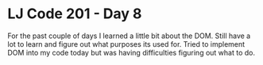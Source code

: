 # LJ Code 201 - Day 8

For the past couple of days I learned a little bit about the DOM. Still have a lot to learn
and figure out what purposes its used for. Tried to implement DOM into my code today but was
having difficulties figuring out what to do.
